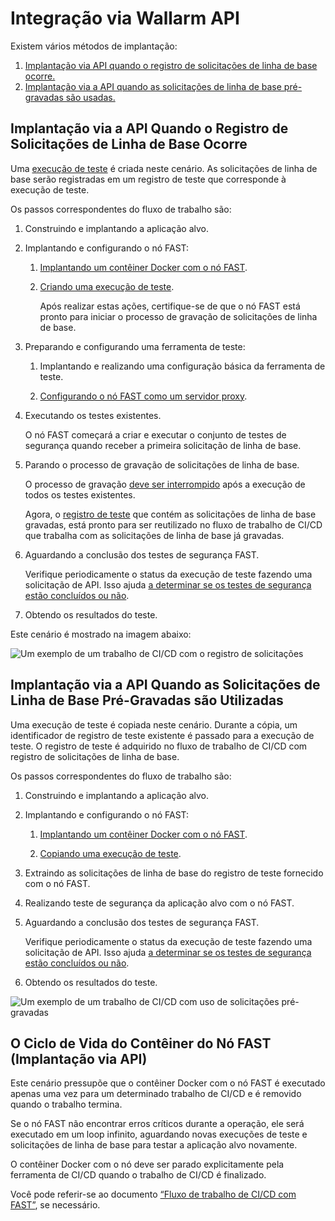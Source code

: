 [img-sample-job-recording]:     ../../images/fast/poc/en/integration-overview/sample-job.png
[img-sample-job-no-recording]:  ../../images/fast/poc/en/integration-overview/sample-job-no-recording.png

[doc-testrun]:                  ../operations/internals.md#test-run
[doc-container-deployment]:     node-deployment.md#deployment-of-the-docker-container
[doc-testrun-creation]:         node-deployment.md#creating-a-test-run 
[doc-testrun-copying]:          node-deployment.md#copying-a-test-run     
[doc-proxy-configuration]:      proxy-configuration.md
[doc-stopping-recording]:       stopping-recording.md
[doc-testrecord]:               ../operations/internals.md#test-record
[doc-waiting-for-tests]:        waiting-for-tests.md

[anchor-recording]:             #deployment-via-the-api-when-baseline-requests-recording-takes-place 
[anchor-no-recording]:          #deployment-via-the-api-when-prerecorded-baseline-requests-are-used

[doc-integration-overview]:     integration-overview.md

#   Integração via Wallarm API

Existem vários métodos de implantação:
1.  [Implantação via API quando o registro de solicitações de linha de base ocorre.][anchor-recording]
2.  [Implantação via a API quando as solicitações de linha de base pré-gravadas são usadas.][anchor-no-recording]


##  Implantação via a API Quando o Registro de Solicitações de Linha de Base Ocorre

Uma [execução de teste][doc-testrun] é criada neste cenário. As solicitações de linha de base serão registradas em um registro de teste que corresponde à execução de teste.

Os passos correspondentes do fluxo de trabalho são:

1.  Construindo e implantando a aplicação alvo.

2.  Implantando e configurando o nó FAST:
    
    1.  [Implantando um contêiner Docker com o nó FAST][doc-container-deployment].
    
    2.  [Criando uma execução de teste][doc-testrun-creation].
    
        Após realizar estas ações, certifique-se de que o nó FAST está pronto para iniciar o processo de gravação de solicitações de linha de base.
    
3.  Preparando e configurando uma ferramenta de teste:
    
    1.  Implantando e realizando uma configuração básica da ferramenta de teste.
    
    2.  [Configurando o nó FAST como um servidor proxy][doc-proxy-configuration].
    
4.  Executando os testes existentes.
    
    O nó FAST começará a criar e executar o conjunto de testes de segurança quando receber a primeira solicitação de linha de base.
    
5.  Parando o processo de gravação de solicitações de linha de base.
    
    O processo de gravação [deve ser interrompido][doc-stopping-recording] após a execução de todos os testes existentes.
    
    Agora, o [registro de teste][doc-testrecord] que contém as solicitações de linha de base gravadas, está pronto para ser reutilizado no fluxo de trabalho de CI/CD que trabalha com as solicitações de linha de base já gravadas.  
    
6.  Aguardando a conclusão dos testes de segurança FAST.
    
    Verifique periodicamente o status da execução de teste fazendo uma solicitação de API. Isso ajuda [a determinar se os testes de segurança estão concluídos ou não][doc-waiting-for-tests].
    
7.  Obtendo os resultados do teste.

Este cenário é mostrado na imagem abaixo:

![Um exemplo de um trabalho de CI/CD com o registro de solicitações][img-sample-job-recording]


##  Implantação via a API Quando as Solicitações de Linha de Base Pré-Gravadas são Utilizadas

Uma execução de teste é copiada neste cenário. Durante a cópia, um identificador de registro de teste existente é passado para a execução de teste. O registro de teste é adquirido no fluxo de trabalho de CI/CD com registro de solicitações de linha de base.

Os passos correspondentes do fluxo de trabalho são:

1.  Construindo e implantando a aplicação alvo.

2.  Implantando e configurando o nó FAST:
    
    1.  [Implantando um contêiner Docker com o nó FAST][doc-container-deployment].
    
    2.  [Copiando uma execução de teste][doc-testrun-copying].    

3.  Extraindo as solicitações de linha de base do registro de teste fornecido com o nó FAST. 

4.  Realizando teste de segurança da aplicação alvo com o nó FAST.

5.  Aguardando a conclusão dos testes de segurança FAST.
    
    Verifique periodicamente o status da execução de teste fazendo uma solicitação de API. Isso ajuda [a determinar se os testes de segurança estão concluídos ou não][doc-waiting-for-tests].
    
6.  Obtendo os resultados do teste.

![Um exemplo de um trabalho de CI/CD com uso de solicitações pré-gravadas][img-sample-job-no-recording]   


##  O Ciclo de Vida do Contêiner do Nó FAST (Implantação via API)

Este cenário pressupõe que o contêiner Docker com o nó FAST é executado apenas uma vez para um determinado trabalho de CI/CD e é removido quando o trabalho termina.
 
Se o nó FAST não encontrar erros críticos durante a operação, ele será executado em um loop infinito, aguardando novas execuções de teste e solicitações de linha de base para testar a aplicação alvo novamente.
  
O contêiner Docker com o nó deve ser parado explicitamente pela ferramenta de CI/CD quando o trabalho de CI/CD é finalizado.

<!-- -->
Você pode referir-se ao documento [“Fluxo de trabalho de CI/CD com FAST”][doc-integration-overview], se necessário.